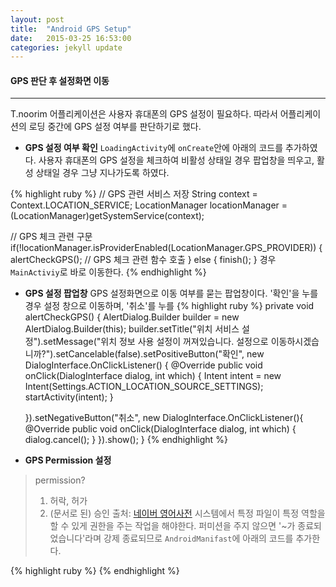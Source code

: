 ```yaml
---
layout: post
title:  "Android GPS Setup"
date:   2015-03-25 16:53:00
categories: jekyll update
---
```


#### GPS 판단 후 설정화면 이동
---
T.noorim 어플리케이션은 사용자 휴대폰의 GPS 설정이 필요하다. 따라서 어플리케이션의 로딩 중간에 GPS 설정 여부를 판단하기로 했다. 


- **GPS 설정 여부 확인**
`LoadingActivity`에 `onCreate`안에 아래의 코드를 추가하였다. 사용자 휴대폰의 GPS 설정을 체크하여 비활성 상태일 경우 팝업창을 띄우고, 활성 상태일 경우 그냥 지나가도록 하였다.

{% highlight ruby %}
// GPS 관련 서비스 저장
String context = Context.LOCATION_SERVICE;
LocationManager locationManager = (LocationManager)getSystemService(context);

// GPS 체크 관련 구문
if(!locationManager.isProviderEnabled(LocationManager.GPS_PROVIDER)) {
  alertCheckGPS(); // GPS 체크 관련 함수 호출
} else {
  finish();
}
경우 `MainActiviy`로 바로 이동한다.
{% endhighlight %}


- **GPS 설정 팝업창**
GPS 설정화면으로 이동 여부를 묻는 팝업창이다. '확인'을 누를 경우 설정 창으로 이동하며, '취소'를 누를 
{% highlight ruby %}
private void alertCheckGPS() {
  AlertDialog.Builder builder = new AlertDialog.Builder(this);
        builder.setTitle("위치 서비스 설정").setMessage("위치 정보 사용 설정이 꺼져있습니다. 설정으로 이동하시겠습니까?").setCancelable(false).setPositiveButton("확인", new DialogInterface.OnClickListener() {
    @Override
    public void onClick(DialogInterface dialog, int which) {
      Intent intent = new Intent(Settings.ACTION_LOCATION_SOURCE_SETTINGS);
                        startActivity(intent);
    }
  
  }).setNegativeButton("취소", new DialogInterface.OnClickListener(){
    @Override
    public void onClick(DialogInterface dialog, int which) {
      dialog.cancel();
    }
  }).show();
}
{% endhighlight %}


- **GPS Permission 설정**
> permission?
> 1. 허락, 허가
> 2. (문서로 된) 승인
출처: [네이버 영어사전][naver-endic]
시스템에서 특정 파일이 특정 역할을 할 수 있게 권한을 주는 작업을 해야한다. 퍼미션을 주지 않으면 '~가 종료되었습니다'라며 강제 종료되므로 `AndroidManifast`에 아래의 코드를 추가한다.

{% highlight ruby %}
<uses-permission android:name="android.permission.ACCESS_FINE_LOCATION"/>
{% endhighlight %}


[naver-endic]: http://endic.naver.com/enkrEntry.nhn?sLn=kr&entryId=ed047f1c3922452eb106d322f1f3c318